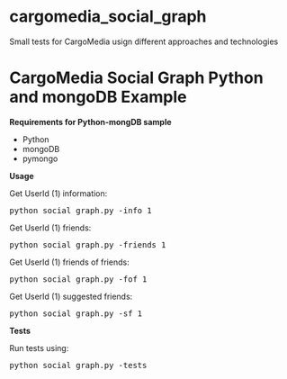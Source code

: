# cargomedia_social_graph
Small tests for CargoMedia usign different approaches and technologies

CargoMedia Social Graph 
Python and mongoDB Example
===========

**Requirements for Python-mongDB sample**

* Python
* mongoDB
* pymongo

**Usage**

Get UserId (1) information:
<pre>
python social_graph.py -info 1
</pre>

Get UserId (1) friends:
<pre>
python social_graph.py -friends 1
</pre>

Get UserId (1) friends of friends:
<pre>
python social_graph.py -fof 1
</pre>

Get UserId (1) suggested friends:
<pre>
python social_graph.py -sf 1
</pre>

**Tests**

Run tests using:
<pre>
python social_graph.py -tests
</pre>